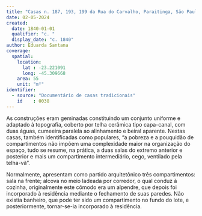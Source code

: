 ```yaml
---
title: "Casas n. 187, 193, 199 da Rua do Carvalho, Paraitinga, São Paulo"
date: 02-05-2024
created:
  date: 1840-01-01
  qualifier: "c. "
  display_date: "c. 1840"
author: Eduarda Santana
coverage:
  spatial:
    location:
      lat : -23.221091
      long: -45.309668
    area: 55  
    unit: "m²"
identifier:
  - source: "Documentário de casas tradicionais"
    id    : 0038
---
```


As construções eram geminadas constituindo um conjunto uniforme e adaptado à topografia, coberto por telha cerâmica tipo capa-canal, com duas águas, cumeeira paralela ao alinhamento e beiral aparente. Nestas casas, também identificadas como populares, “a pobreza e a pouquidão de compartimentos não impõem uma complexidade maior na organização do espaço, tudo se resume, na prática, a duas salas do extremo anterior e posterior e mais um compartimento intermediário, cego, ventilado pela telha-vã”. 

Normalmente, apresentam como partido arquitetônico três compartimentos: sala na frente; alcova no meio ladeada por corredor, o qual conduz à cozinha, originalmente este cômodo era um alpendre, que depois foi incorporado à residência mediante o fechamento de suas paredes. Não existia banheiro, que pode ter sido um compartimento no fundo do lote, e posteriormente, tornar-se-ia incorporado à residência.
